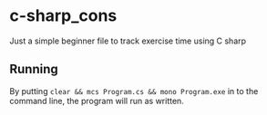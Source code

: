 # c-sharp_cons

Just a simple beginner file to track exercise time using C sharp

## Running

By putting `clear && mcs Program.cs && mono Program.exe` in to the command line, the program will run as written.